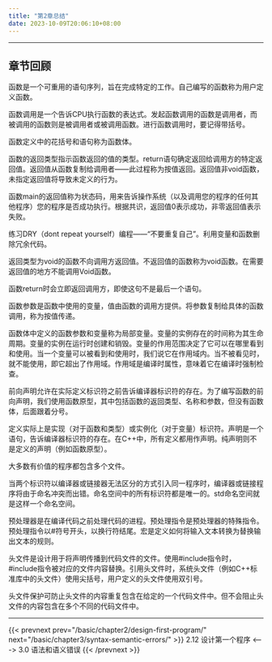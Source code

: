 ```yaml
---
title: "第2章总结"
date: 2023-10-09T20:06:10+08:00
---
```


***
## 章节回顾

函数是一个可重用的语句序列，旨在完成特定的工作。自己编写的函数称为用户定义函数。

函数调用是一个告诉CPU执行函数的表达式。发起函数调用的函数是调用者，而被调用的函数则是被调用者或被调用函数。进行函数调用时，要记得带括号。

函数定义中的花括号和语句称为函数体。

函数的返回类型指示函数返回的值的类型。return语句确定返回给调用方的特定返回值。返回值从函数复制给调用者——此过程称为按值返回。返回值非void函数，未指定返回值将导致未定义的行为。

函数main的返回值称为状态码，用来告诉操作系统（以及调用您的程序的任何其他程序）您的程序是否成功执行。根据共识，返回值0表示成功，非零返回值表示失败。

练习DRY（dont repeat yourself）编程——“不要重复自己”。利用变量和函数删除冗余代码。

返回类型为void的函数不向调用方返回值。不返回值的函数称为void函数。在需要返回值的地方不能调用Void函数。

函数return时会立即返回调用方，即使这句不是最后一个语句。

函数参数是函数中使用的变量，值由函数的调用方提供。将参数复制给具体的函数调用，称为按值传递。

函数体中定义的函数参数和变量称为局部变量。变量的实例存在的时间称为其生命周期。变量的实例在运行时创建和销毁。变量的作用范围决定了它可以在哪里看到和使用。当一个变量可以被看到和使用时，我们说它在作用域内。当不被看见时，就不能使用，即它超出了作用域。作用域是编译时属性，意味着它在编译时强制检查。

前向声明允许在实际定义标识符之前告诉编译器标识符的存在。为了编写函数的前向声明，我们使用函数原型，其中包括函数的返回类型、名称和参数，但没有函数体，后面跟着分号。

定义实际上是实现（对于函数和类型）或实例化（对于变量）标识符。声明是一个语句，告诉编译器标识符的存在。在C++中，所有定义都用作声明。纯声明则不是定义的声明（例如函数原型）。

大多数有价值的程序都包含多个文件。

当两个标识符以编译器或链接器无法区分的方式引入同一程序时，编译器或链接程序将由于命名冲突而出错。命名空间中的所有标识符都是唯一的。std命名空间就是这样一个命名空间。

预处理器是在编译代码之前处理代码的进程。预处理指令是预处理器的特殊指令。预处理指令以#符号开头，以换行符结尾。宏是定义如何将输入文本转换为替换输出文本的规则。

头文件是设计用于将声明传播到代码文件的文件。使用#include指令时，#include指令被对应的文件内容替换。引用头文件时，系统头文件（例如C++标准库中的头文件）使用尖括号，用户定义的头文件使用双引号。

头文件保护可防止头文件的内容重复包含在给定的一个代码文件中。但不会阻止头文件的内容包含在多个不同的代码文件中。

***

{{< prevnext prev="/basic/chapter2/design-first-program/" next="/basic/chapter3/syntax-semantic-errors/" >}}
2.12 设计第一个程序
<--->
3.0 语法和语义错误
{{< /prevnext >}}
